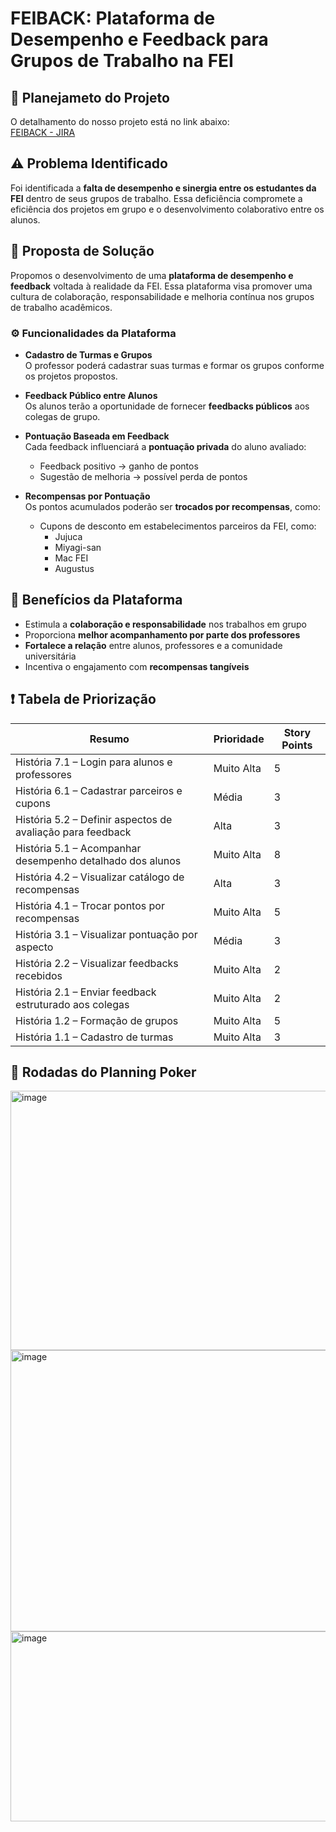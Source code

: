 # FEIBACK: Plataforma de Desempenho e Feedback para Grupos de Trabalho na FEI

## 📝 Planejameto do Projeto

O detalhamento do nosso projeto está no link abaixo:
<br>
[FEIBACK - JIRA](https://feiback.atlassian.net/jira/software/projects/SCRUM/boards/1/timeline?selectedIssue=SCRUM-24)

## ⚠️ Problema Identificado

Foi identificada a **falta de desempenho e sinergia entre os estudantes da FEI** dentro de seus grupos de trabalho. Essa deficiência compromete a eficiência dos projetos em grupo e o desenvolvimento colaborativo entre os alunos.

## 🚀 Proposta de Solução

Propomos o desenvolvimento de uma **plataforma de desempenho e feedback** voltada à realidade da FEI. Essa plataforma visa promover uma cultura de colaboração, responsabilidade e melhoria contínua nos grupos de trabalho acadêmicos.

### ⚙️ Funcionalidades da Plataforma

- **Cadastro de Turmas e Grupos**  
  O professor poderá cadastrar suas turmas e formar os grupos conforme os projetos propostos.

- **Feedback Público entre Alunos**  
  Os alunos terão a oportunidade de fornecer **feedbacks públicos** aos colegas de grupo.

- **Pontuação Baseada em Feedback**  
  Cada feedback influenciará a **pontuação privada** do aluno avaliado:
  - Feedback positivo → ganho de pontos  
  - Sugestão de melhoria → possível perda de pontos

- **Recompensas por Pontuação**  
  Os pontos acumulados poderão ser **trocados por recompensas**, como:
  - Cupons de desconto em estabelecimentos parceiros da FEI, como:
    - Jujuca  
    - Miyagi-san  
    - Mac FEI  
    - Augustus  

## 🌟 Benefícios da Plataforma

- Estimula a **colaboração e responsabilidade** nos trabalhos em grupo  
- Proporciona **melhor acompanhamento por parte dos professores**  
- **Fortalece a relação** entre alunos, professores e a comunidade universitária  
- Incentiva o engajamento com **recompensas tangíveis**

## ❗ Tabela de Priorização

| Resumo                                                | Prioridade   | Story Points |
|-------------------------------------------------------|--------------|---------------|
| História 7.1 – Login para alunos e professores        | Muito Alta   | 5             |
| História 6.1 – Cadastrar parceiros e cupons           | Média        | 3             |
| História 5.2 – Definir aspectos de avaliação para feedback | Alta     | 3             |
| História 5.1 – Acompanhar desempenho detalhado dos alunos | Muito Alta | 8             |
| História 4.2 – Visualizar catálogo de recompensas     | Alta         | 3             |
| História 4.1 – Trocar pontos por recompensas          | Muito Alta   | 5             |
| História 3.1 – Visualizar pontuação por aspecto       | Média        | 3             |
| História 2.2 – Visualizar feedbacks recebidos         | Muito Alta   | 2             |
| História 2.1 – Enviar feedback estruturado aos colegas| Muito Alta   | 2             |
| História 1.2 – Formação de grupos                     | Muito Alta   | 5             |
| História 1.1 – Cadastro de turmas                     | Muito Alta   | 3             |


## 🎲 Rodadas do Planning Poker
<img width="1609" height="415" alt="image" src="https://github.com/user-attachments/assets/04635861-75e9-4316-b626-50435080e97b" />
<br>
<img width="1567" height="450" alt="image" src="https://github.com/user-attachments/assets/f1a18f48-d6e1-4234-be92-675cd0ebbaee" />
<br>
<img width="1627" height="304" alt="image" src="https://github.com/user-attachments/assets/4f983243-b51e-4d45-a9f1-94eda335404b" />

